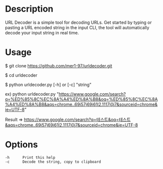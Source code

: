 # Description
URL Decoder is a simple tool for decoding URLs. Get started by typing or pasting a URL encoded string in the input CLI, the tool will automatically decode your input string in real time.  
# Usage
$ git clone https://github.com/mer1-97/urldecoder.git

$ cd urldecoder

$ python urldecoder.py [-h] or [-c] "string"

ex)
python urldecoder.py "https://www.google.com/search?q=%ED%85%8C%EC%8A%A4%ED%8A%B8&oq=%ED%85%8C%EC%8A%A4%ED%8A%B8&aqs=chrome..69i57j69i61l2.1117j0j7&sourceid=chrome&ie=UTF-8"

Result =>
https://www.google.com/search?q=테스트&oq=테스트&aqs=chrome..69i57j69i61l2.1117j0j7&sourceid=chrome&ie=UTF-8

# Options
    -h      Print this help
    -c      Decode the string, copy to clipboard
